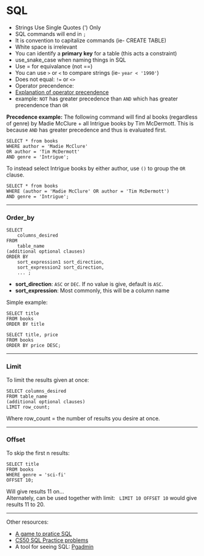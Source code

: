# SQL

- Strings Use Single Quotes (') Only  
- SQL commands will end in `;`
- It is convention to capitalize commands (ie- CREATE TABLE)  
- White space is irrelevant
- You can identify a **primary key** for a table (this acts a constraint)
- use_snake_case when naming things in SQL
- Use = for equivalance (not ==)
- You can use `>` or `<` to compare strings (ie- `year < '1990'`)  
- Does not equal: `!=` or `<>`
- Operator precendence: 
- [Explanation of operator precendence](https://docs.microsoft.com/en-us/sql/t-sql/language-elements/operator-precedence-transact-sql?view=sql-server-ver15)  
- example: `NOT` has greater precedence than  `AND` which has greater precendence than `OR`   

**Precedence example:** The following command will find al books (regardless of genre) by Madie McClure + all Intrigue books by Tim McDermott.  This is because `AND` has greater precedence and thus is evaluated first.
```
SELECT * from books
WHERE author = 'Madie McClure'
OR author = 'Tim McDermott'
AND genre = 'Intrigue';
```
 To instead select Intrigue books by either author, use `()` to group the `OR` clause.  
```
SELECT * from books
WHERE (author = 'Madie McClure' OR author = 'Tim McDermott')
AND genre = 'Intrigue';
```
--- 
### Order_by
```
SELECT
    columns_desired
FROM
    table_name
(additional optional clauses)
ORDER BY
    sort_expression1 sort_direction,
    sort_expression2 sort_direction,
    ... ;
```
 - **sort_direction**: `ASC` or `DEC`. If no value is give, default is `ASC`.
 - **sort_expression**: Most commonly, this will be a column name  

Simple example:
```
SELECT title
FROM books
ORDER BY title
```
```
SELECT title, price
FROM books
ORDER BY price DESC;
```
---
### Limit
To limit the results given at once:  
```
SELECT columns_desired
FROM table_name
(additional optional clauses)
LIMIT row_count;
```
Where row_count = the number of results you desire at once.

---
### Offset
To skip the first n results:
```
SELECT title
FROM books
WHERE genre = 'sci-fi'
OFFSET 10;
```
Will give results 11 on...    
Alternately, can be used together with limit: ` LIMIT 10 OFFSET 10` would give results 11 to 20.  

--- 
Other resources:
- [A game to pratice SQL](https://mystery.knightlab.com/)  
- [CS50 SQL Practice problems](https://cs50.harvard.edu/x/2022/psets/7/fiftyville/)  
- A tool for seeing SQL: [Pgadmin](
https://www.pgadmin.org/)   
